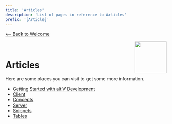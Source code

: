 ```yaml
---
title: 'Articles'
description: 'List of pages in reference to Articles'
prefix: '[Article]'
---
```


[<-- Back to Welcome](../welcome.md)

<img src="https://i.imgur.com/CArM62I.png" height="100" align="right">&nbsp;&nbsp;

# Articles

Here are some places you can visit to get some more information.

-   [Getting Started with alt:V Development](./getting-started.md)
-   [Client](./client/index.md)
-   [Concepts](./concepts/index.md)
-   [Server](./server/index.md)
-   [Snippets](./snippets/index.md)
-   [Tables](./tables/index.md)

